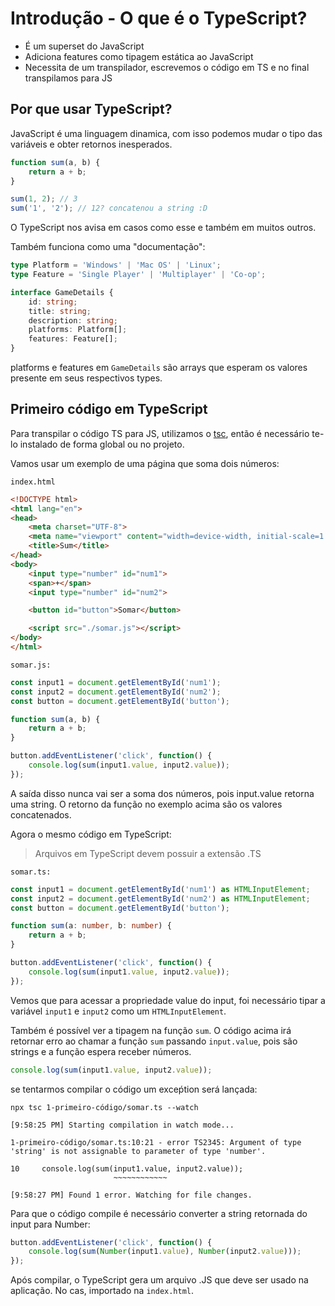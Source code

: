 # Introdução - O que é o TypeScript?

- É um superset do JavaScript
- Adiciona features como tipagem estática ao JavaScript
- Necessita de um transpilador, escrevemos o código em TS e no final transpilamos para JS

## Por que usar TypeScript?

JavaScript é uma linguagem dinamica, com isso podemos mudar o tipo das variáveis e obter retornos inesperados.

```javascript
function sum(a, b) {
    return a + b;
}

sum(1, 2); // 3
sum('1', '2'); // 12? concatenou a string :D
```

O TypeScript nos avisa em casos como esse e também em muitos outros.

Também funciona como uma "documentação":

```typescript
type Platform = 'Windows' | 'Mac OS' | 'Linux';
type Feature = 'Single Player' | 'Multiplayer' | 'Co-op';

interface GameDetails {
    id: string;
    title: string;
    description: string;
    platforms: Platform[];
    features: Feature[];
}
```

platforms e features em ```GameDetails``` são arrays que esperam os valores presente em seus respectivos types.

## Primeiro código em TypeScript

Para transpilar o código TS para JS, utilizamos o [tsc](https://www.typescriptlang.org/#installation), então é necessário
te-lo instalado de forma global ou no projeto.

Vamos usar um exemplo de uma página que soma dois números:

```index.html```

```html
<!DOCTYPE html>
<html lang="en">
<head>
    <meta charset="UTF-8">
    <meta name="viewport" content="width=device-width, initial-scale=1.0">
    <title>Sum</title>
</head>
<body>
    <input type="number" id="num1">
    <span>+</span>
    <input type="number" id="num2">

    <button id="button">Somar</button>

    <script src="./somar.js"></script>
</body>
</html>
```

```somar.js:```

```javascript
const input1 = document.getElementById('num1');
const input2 = document.getElementById('num2');
const button = document.getElementById('button');

function sum(a, b) {
    return a + b;
}

button.addEventListener('click', function() {
    console.log(sum(input1.value, input2.value));
});
```

A saída disso nunca vai ser a soma dos números, pois input.value retorna uma string. O retorno da função no exemplo acima são os valores concatenados.

Agora o mesmo código em TypeScript:

> Arquivos em TypeScript devem possuir a extensão .TS

```somar.ts:```

```typescript
const input1 = document.getElementById('num1') as HTMLInputElement;
const input2 = document.getElementById('num2') as HTMLInputElement;
const button = document.getElementById('button');

function sum(a: number, b: number) {
    return a + b;
}

button.addEventListener('click', function() {
    console.log(sum(input1.value, input2.value));
});
```

Vemos que para acessar a propriedade value do input, foi necessário tipar a variável ```input1``` e ```input2``` como um ```HTMLInputElement```.

Também é possível ver a tipagem na função ```sum```. O código acima irá retornar erro ao chamar a função ```sum``` passando ```input.value```, pois são strings e a função espera receber números.

```typescript
console.log(sum(input1.value, input2.value));
```

se tentarmos compilar o código um exceṕtion será lançada:

```shell
npx tsc 1-primeiro-código/somar.ts --watch

[9:58:25 PM] Starting compilation in watch mode...

1-primeiro-código/somar.ts:10:21 - error TS2345: Argument of type 'string' is not assignable to parameter of type 'number'.

10     console.log(sum(input1.value, input2.value));
                       ~~~~~~~~~~~~

[9:58:27 PM] Found 1 error. Watching for file changes.
```

Para que o código compile é necessário converter a string retornada do input para Number:

```typescript
button.addEventListener('click', function() {
    console.log(sum(Number(input1.value), Number(input2.value)));
});
```

Após compilar, o TypeScript gera um arquivo .JS que deve ser usado na aplicação. No cas, importado na ```index.html```.
